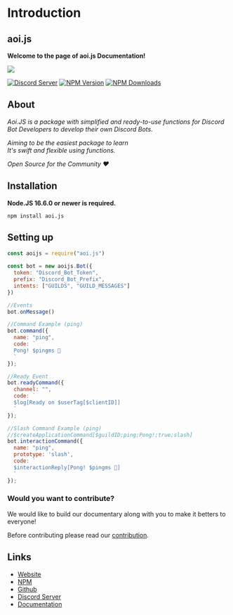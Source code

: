 # Introduction

## aoi.js

**Welcome to the page of aoi.js Documentation!**

<img src = "https://aoi.js.org/assets/images/aoijs-new.png">


[![Discord Server](https://img.shields.io/discord/773352845738115102?color=5865F2\&logo=discord\&logoColor=white)](https://aoi.js.org/invite) [![NPM Version](https://img.shields.io/npm/v/aoi.js.svg?maxAge=3600)](https://www.npmjs.com/package/aoi.js) [![NPM Downloads](https://img.shields.io/npm/dt/aoi.js.svg?maxAge=3600)](https://www.npmjs.com/package/aoi.js)


## About

_Aoi.JS is a package with simplified and ready-to-use functions for Discord Bot Developers to develop their own Discord Bots._

_Aiming to be the easiest package to learn_   
_It's swift and flexible using functions._ 

_Open Source for the Community ❤️_

## Installation

**Node.JS 16.6.0 or newer is required.**  

```sh-session
npm install aoi.js
```

## Setting up

```javascript
const aoijs = require("aoi.js")

const bot = new aoijs.Bot({
  token: "Discord_Bot_Token",
  prefix: "Discord_Bot_Prefix",
  intents: ["GUILDS", "GUILD_MESSAGES"]
})

//Events
bot.onMessage()

//Command Example (ping)
bot.command({
  name: "ping",
  code: `
  Pong! $pingms 🏓
  `
});

//Ready Event
bot.readyCommand({
  channel: "",
  code: `
  $log[Ready on $userTag[$clientID]]
  `
});

//Slash Command Example (ping)
//$createApplicationCommand[$guildID;ping;Pong!;true;slash]
bot.interactionCommand({
  name: "ping",
  prototype: 'slash',
  code: `
  $interactionReply[Pong! $pingms 🏓]
  `
});
```
### Would you want to contribute? 

We would like to build our documentary along with you to make it betters to everyone!

Before contributing please read our [contribution](https://github.com/aoijs/documentation/blob/v5.1.2/.github/docs/contributing.md).

## Links
- [Website](https://aoi.js.org)
- [NPM](https://www.npmjs.com/package/aoi.js)
- [Github](https://github.com/AkaruiDevelopment/aoi.js)
- [Discord Server](https://discord.gg/HMUfMXDQsV)
- [Documentation](https://akarui.leref.ga/v/5/)
